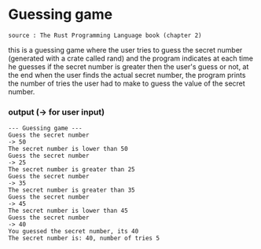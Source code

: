 # Guessing game

`source : The Rust Programming Language book (chapter 2)`

this is a guessing game where the user tries to guess the secret number (generated with a crate called rand) and the program indicates at each time he guesses if the secret number is greater then the user's guess or not, at the end when the user finds the actual secret number, the program prints the number of tries the user had to make to guess the value of the secret number.

### output (-> for user input)

```
--- Guessing game ---
Guess the secret number
-> 50
The secret number is lower than 50
Guess the secret number
-> 25
The secret number is greater than 25
Guess the secret number
-> 35
The secret number is greater than 35
Guess the secret number
-> 45
The secret number is lower than 45
Guess the secret number
-> 40
You guessed the secret number, its 40
The secret number is: 40, number of tries 5
```
